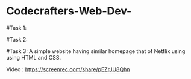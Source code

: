 # Codecrafters-Web-Dev-

#Task 1:


#Task 2:


#Task 3:
A simple website having similar homepage that of Netflix using using HTML and CSS.

Video :  https://screenrec.com/share/pEZrJU8Qhn
